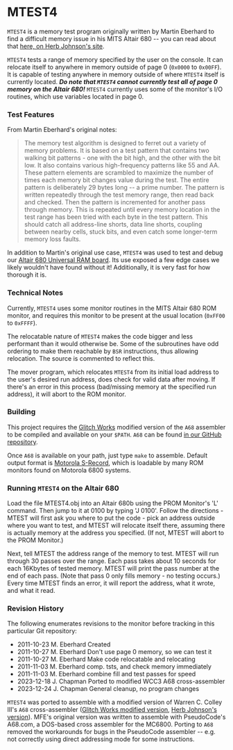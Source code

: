 # MTEST4

`MTEST4` is a memory test program originally written by Martin Eberhard to find a difficult memory issue in his MITS Altair 680 -- you can read about that [here, on Herb Johnson's site](https://www.retrotechnology.com/restore/altair680.html). 

`MTEST4` tests a range of memory specified by the user on the console. It can relocate itself to anywhere in memory outside of page 0 (`0x0000` to `0x00FF`). It is capable of testing anywhere in memory outside of where `MTEST4` itself is currently located. ***Do note that `MTEST4` cannot currently test all of page 0 memory on the Altair 680!*** `MTEST4` currently uses some of the monitor's I/O routines, which use variables located in page 0.

### Test Features

From Martin Eberhard's original notes:

> The memory test algorithm is designed to ferret out a variety of memory problems. It is based on a test pattern that contains two walking bit patterns - one with the bit high, and the other with the bit low. It also contains various high-frequency patterns like 55 and AA. These pattern elements are scrambled to maximize the number of times each memory bit changes value during the test. The entire pattern is deliberately 29 bytes  long -- a prime number. The pattern is written repeatedly  through the test memory range, then read back and checked. Then the pattern is incremented for another pass through memory. This is repeated until every memory location in the test range has been tried with each byte in the test pattern. This should catch all address-line shorts, data line shorts, coupling between nearby cells, stuck bits, and even catch some longer-term memory loss faults.

In addition to Martin's original use case, `MTEST4` was used to test and debug our [Altair 680 Universal RAM board](https://www.tindie.com/products/glitchwrks/glitch-works-altair-680-universal-64k-ram-board/). Its use exposed a few edge cases we likely wouldn't have found without it! Additionally, it is very fast for how thorough it is. 

### Technical Notes

Currently, `MTEST4` uses some monitor routines in the MITS Altair 680 ROM monitor, and requires this monitor to be present at the usual location (`0xFF00` to `0xFFFF`).

The relocatable nature of `MTEST4` makes the code bigger and less performant than it would otherwise be. Some of the subroutines have odd ordering to make them reachable by `BSR` instructions, thus allowing relocation. The source is commented to reflect this.

The mover program, which relocates `MTEST4` from its initial load address to the user's desired run address, does check for valid data after moving. If there's an error in this process (bad/missing memory at the specified run address), it will abort to the ROM monitor.

### Building

This project requires the [Glitch Works](http://www.glitchwrks.com/) modified version of the `A68` assembler to be compiled and available on your `$PATH`. `A68` can be found [in our GitHub repository](https://github.com/glitchwrks/a68/).

Once `A68` is available on your path, just type `make` to assemble. Default output format is [Motorola S-Record](https://en.wikipedia.org/wiki/SREC_(file_format)), which is loadable by many ROM monitors found on Motorola 6800 systems.

### Running `MTEST4` on the Altair 680

Load the file MTEST4.obj into an Altair 680b using the PROM Monitor's 'L' command. Then jump to it at 0100 by typing 'J 0100'. Follow the directions - MTEST will first ask you where to put the code - pick an address outside where you want to test, and MTEST will relocate itself there, assuming there is actually memory at the address you specified. (If not, MTEST will abort to the PROM Monitor.)

Next, tell MTEST the address range of the memory to test. MTEST will run through 30 passes over the range. Each pass takes about 10 seconds for each 16Kbytes of tested memory. MTEST will print the pass number at the end of each pass. (Note that pass 0 only fills memory - no testing occurs.) Every time MTEST finds an error, it will report the address, what it wrote, and what it read.

### Revision History

The following enumerates revisions to the monitor before tracking in this particular Git repository:

 * 2011-10-23 M. Eberhard  Created
 * 2011-10-27 M. Eberhard  Don't use page 0 memory, so we can test it
 * 2011-10-27 M. Eberhard  Make code relocatable and relocating
 * 2011-11-03 M. Eberhard  comp. tsts, and check memory immediately
 * 2011-11-03 M. Eberhard  combine fill and test passes for speed
 * 2023-12-18 J. Chapman   Ported to modified WCC3 A68 cross-assembler
 * 2023-12-24 J. Chapman   General cleanup, no program changes

`MTEST4` was ported to assemble with a modified version of Warren C. Colley III's `A68` cross-assembler ([Glitch Works modified version](https://github.com/glitchwrks/a68/), [Herb Johnson's version](https://www.retrotechnology.com/restore/a68.html)). MFE's original version was written to assemble with PseudoCode's A68.com, a DOS-based cross assembler for the MC6800. Porting to `A68` removed the workarounds for bugs in the PseudoCode assembler -- e.g. not correctly using direct addressing mode for some instructions.
